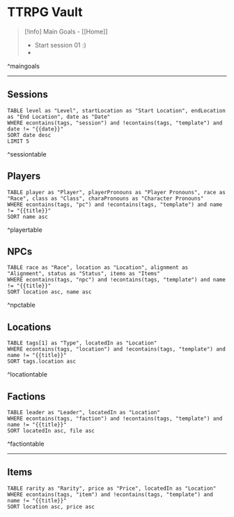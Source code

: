 # TTRPG Vault

> [!info] Main Goals - [[Home]]
>  - Start session 01 :)
>  - 
^maingoals

---
## Sessions
```dataview
TABLE level as "Level", startLocation as "Start Location", endLocation as "End Location", date as "Date"
WHERE econtains(tags, "session") and !econtains(tags, "template") and date != "{{date}}"
SORT date desc
LIMIT 5
```
^sessiontable

## Players 
```dataview
TABLE player as "Player", playerPronouns as "Player Pronouns", race as "Race", class as "Class", charaPronouns as "Character Pronouns"
WHERE econtains(tags, "pc") and !econtains(tags, "template") and name != "{{title}}"
SORT name asc
```
^playertable

## NPCs
```dataview
TABLE race as "Race", location as "Location", alignment as "Alignment", status as "Status", items as "Items"
WHERE econtains(tags, "npc") and !econtains(tags, "template") and name != "{{title}}"
SORT location asc, name asc
```
^npctable

## Locations
```dataview
TABLE tags[1] as "Type", locatedIn as "Location"
WHERE econtains(tags, "location") and !econtains(tags, "template") and name != "{{title}}"
SORT tags.location asc
```
^locationtable

## Factions
```dataview
TABLE leader as "Leader", locatedIn as "Location"
WHERE econtains(tags, "faction") and !econtains(tags, "template") and name != "{{title}}"
SORT locatedIn asc, file asc
```
^factiontable

--- 
## Items
```dataview
TABLE rarity as "Rarity", price as "Price", locatedIn as "Location"
WHERE econtains(tags, "item") and !econtains(tags, "template") and name != "{{title}}"
SORT location asc, price asc
```


